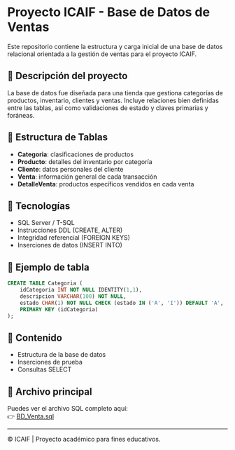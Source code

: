 
# Proyecto ICAIF - Base de Datos de Ventas

Este repositorio contiene la estructura y carga inicial de una base de datos relacional orientada a la gestión de ventas para el proyecto ICAIF.

## 📌 Descripción del proyecto

La base de datos fue diseñada para una tienda que gestiona categorías de productos, inventario, clientes y ventas. Incluye relaciones bien definidas entre las tablas, así como validaciones de estado y claves primarias y foráneas.

## 🧱 Estructura de Tablas

- **Categoria**: clasificaciones de productos
- **Producto**: detalles del inventario por categoría
- **Cliente**: datos personales del cliente
- **Venta**: información general de cada transacción
- **DetalleVenta**: productos específicos vendidos en cada venta

## 🧪 Tecnologías

- SQL Server / T-SQL
- Instrucciones DDL (CREATE, ALTER)
- Integridad referencial (FOREIGN KEYS)
- Inserciones de datos (INSERT INTO)

## 📂 Ejemplo de tabla

```sql
CREATE TABLE Categoria (
	idCategoria INT NOT NULL IDENTITY(1,1),
	descripcion VARCHAR(100) NOT NULL,
	estado CHAR(1) NOT NULL CHECK (estado IN ('A', 'I')) DEFAULT 'A',
	PRIMARY KEY (idCategoria)
);
```

## 📄 Contenido

- Estructura de la base de datos
- Inserciones de prueba
- Consultas SELECT

## 🔗 Archivo principal

Puedes ver el archivo SQL completo aquí:  
👉 [BD_Venta.sql](./BD_Venta.sql)

---

© ICAIF | Proyecto académico para fines educativos.
